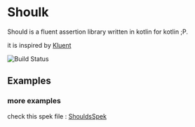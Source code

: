 # Shoulk

Should is a fluent assertion library written in kotlin for kotlin ;P.

it is inspired by [Kluent](https://github.com/MarkusAmshove/Kluent)

![Build Status](https://travis-ci.org/neyb/shoulk.svg?branch=master)

## Examples

### more examples

check this spek file : [ShouldsSpek](https://github.com/neyb/shoulk/blob/master/src/test/kotlin/io/github/neyb/shoulk/ShouldsSpek.kt)